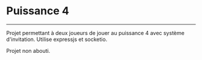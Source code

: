 # Puissance 4

---

Projet permettant à deux joueurs de jouer au puissance 4 avec système d'invitation.
Utilise expressjs et socketio.

Projet non abouti.


